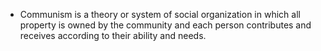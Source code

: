 * Communism is a theory or system of social organization in which all property is owned by the community and each person contributes and receives according to their ability and needs.